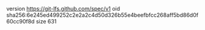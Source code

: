 version https://git-lfs.github.com/spec/v1
oid sha256:6e245ed499252c2e2a2c4d50d326b55e4beefbfcc268aff5bd86d0f60cc90f8d
size 631
